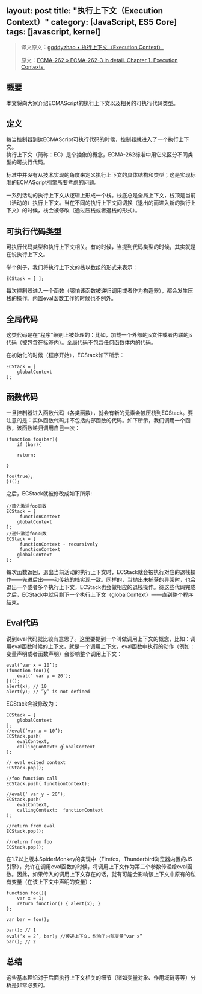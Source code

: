 layout: post
title: "执行上下文（Execution Context）"
category: [JavaScript, ES5 Core]
tags: [javascript, kernel]
---
> 译文原文：[goddyzhao • 执行上下文（Execution Context）](http://goddyzhao.tumblr.com/post/10020230352/execution-context)
> 
> 原文：[ECMA-262 » ECMA-262-3 in detail. Chapter 1. Execution Contexts.](http://dmitrysoshnikov.com/ecmascript/chapter-1-execution-contexts/)

<!-- more -->

## 概要

本文将向大家介绍ECMAScript的执行上下文以及相关的可执行代码类型。

## 定义

每当控制器到达ECMAScript可执行代码的时候，控制器就进入了一个执行上下文。  
执行上下文（简称：EC）是个抽象的概念，ECMA-262标准中用它来区分不同类型的可执行代码。

标准中并没有从技术实现的角度来定义执行上下文的具体结构和类型；这是实现标准的ECMAScript引擎所要考虑的问题。

一系列活动的执行上下文从逻辑上形成一个栈。栈底总是全局上下文，栈顶是当前（活动的）执行上下文。当在不同的执行上下文间切换（退出的而进入新的执行上下文）的时候，栈会被修改（通过压栈或者退栈的形式）。

## 可执行代码类型

可执行代码类型和执行上下文相关。有的时候，当提到代码类型的时候，其实就是在说执行上下文。

举个例子，我们将执行上下文的栈以数组的形式来表示：

```prettyprint
ECStask = [ ];
```

每次控制器进入一个函数（哪怕该函数被递归调用或者作为构造器），都会发生压栈的操作。内置eval函数工作的时候也不例外。

## 全局代码

这类代码是在“程序”级别上被处理的：比如，加载一个外部的js文件或者内联的js代码（被包含在<script></script>标签内）。全局代码不包含任何函数体内的代码。

在初始化的时候（程序开始），ECStack如下所示：

```prettyprint
ECStack = [
    globalContext
];
```

## 函数代码

一旦控制器进入函数代码（各类函数），就会有新的元素会被压栈到ECStack。要注意的是：实体函数代码并不包括内部函数的代码。如下所示，我们调用一个函数，该函数递归调用自己一次：

```prettyprint
(function foo(bar){
    if (bar){

    return;

}

foo(true);
})();
```

之后，ECStack就被修改成如下所示:

```prettyprint
//首先激活foo函数
ECStack = [
     functionContext
    globalContext
];
//递归激活foo函数
ECStack = [
     functionContext - recursively
     functionContext
    globalContext
];
```

每次函数返回，退出当前活动的执行上下文时，ECStack就会被执行对应的退栈操作——先进后出——和传统的栈实现一致。同样的，当抛出未捕获的异常时，也会退出一个或者多个执行上下文，ECStack也会做相应的退栈操作。待这些代码完成之后，ECStack中就只剩下一个执行上下文（globalContext）——直到整个程序结束。

## Eval代码

说到eval代码就比较有意思了。这里要提到一个叫做调用上下文的概念，比如：调用eval函数时候的上下文，就是一个调用上下文，eval函数中执行的动作（例如：变量声明或者函数声明）会影响整个调用上下文：

```prettyprint
eval(‘var x = 10’);
(function foo(){
    eval(‘ var y = 20’);
})();
alert(x); // 10
alert(y); // ”y” is not defined
```

ECStack会被修改为：

```prettyprint
ECStack = [
    globalContext
];
//eval(‘var x = 10’);
ECStack.push(
    evalContext,
    callingContext: globalContext
);

// eval exited context
ECStack.pop();

//foo function call
ECStack.push( functionContext);

//eval(‘ var y = 20’);
ECStack.push(
    evalContext,
    callingContext:  functionContext
);

//return from eval
ECStack.pop();

//return from foo
ECStack.pop();
```

在1.7以上版本SpiderMonkey的实现中（Firefox，Thunderbird浏览器内置的JS引擎），允许在调用eval函数的时候，将调用上下文作为第二个参数传递给eval函数。因此，如果传入的调用上下文存在的话，就有可能会影响该上下文中原有的私有变量（在该上下文中声明的变量）：

```prettyprint
function foo(){
    var x = 1;
    return function() { alert(x); }
};

var bar = foo();

bar(); // 1
eval(‘x = 2’, bar); //传递上下文，影响了内部变量“var x”
bar(); // 2
```

## 总结

这些基本理论对于后面执行上下文相关的细节（诸如变量对象、作用域链等等）分析是非常必要的。
